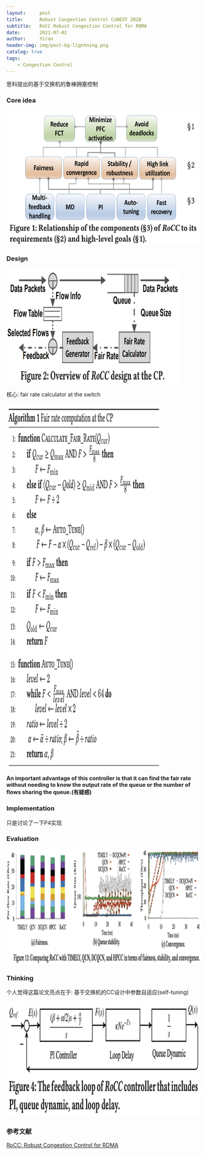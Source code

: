 ```yaml
---
layout:     post
title:      Robust Congestion Control CoNEXT 2020
subtitle:   RoCC Robust Congestion Control for RDMA
date:       2021-07-02
author:     Yiran
header-img: img/post-bg-ligntning.png
catalog: true
tags:
    - Congestion Control
---
```


思科提出的基于交换机的鲁棒拥塞控制

### Core idea


<img width="500" height="350" src="/img/post-rocc-1.png"/>


### Design

<img width="450" height="300" src="/img/post-rocc-2.png"/>


核心: fair rate calculator at the switch


<img width="400" height="950" src="/img/post-rocc-3.png"/>


**An important advantage of this controller is that it can find the fair rate without needing to know the output rate of the queue or the number of flows sharing the queue.(有疑惑)**



### Implementation

只是讨论了一下P4实现



### Evaluation

<img width="800" height="300" src="/img/post-rocc-5.png"/>




### Thinking

个人觉得这篇论文亮点在于: 基于交换机的CC设计中参数自适应(self-tuning)

<img width="550" height="300" src="/img/post-rocc-4.png"/>


### 参考文献

[RoCC: Robust Congestion Control for RDMA](https://www.cs.purdue.edu/homes/fahmy/papers/2020conext.pdf)
